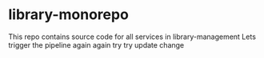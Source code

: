 # library-monorepo
This repo contains source code for all services in library-management
Lets trigger the pipeline again again try try update change
